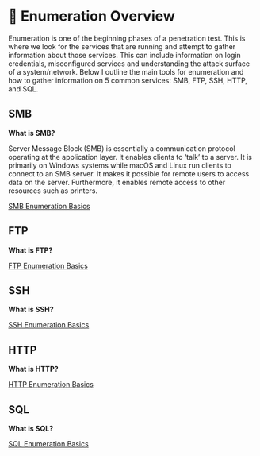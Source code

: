 # 👀 Enumeration Overview
  Enumeration is one of the beginning phases of a penetration test. This is where we look for the services that are running and attempt to gather information about those services.
  This can include information on login credentials, misconfigured services and understanding the attack surface of a system/network. Below I outline the main tools for enumeration and how to gather information on 5 common services: SMB, FTP, SSH, HTTP, and SQL.
  

## SMB
**What is SMB?**
<p>Server Message Block (SMB) is essentially a communication protocol operating at the application layer. It enables clients to ‘talk’ to a server. It is primarily on Windows systems while macOS and Linux run clients to connect to an SMB server. It makes it possible for remote users to access data on the server. Furthermore, it enables remote access to other resources such as printers.</p>

[SMB Enumeration Basics](https://github.com/jmeliendrez/ejptv2/blob/main/Enumeration/SMB%20Enumeration%20Basics.md)

## FTP
**What is FTP?**
<p></p>

[FTP Enumeration Basics](https://github.com/jmeliendrez/ejptv2/blob/main/Enumeration/FTP%20Enumeration%20Basics.md)

## SSH
**What is SSH?**
<p></p>

[SSH Enumeration Basics](https://github.com/jmeliendrez/ejptv2/blob/main/Enumeration/SSH%20Enumeration%20Basics.md)

## HTTP
**What is HTTP?**
<p></p>

[HTTP Enumeration Basics](https://github.com/jmeliendrez/ejptv2/blob/main/Enumeration/HTTP%20Enumeration%20Basics.md)

## SQL
**What is SQL?**
<p></p>

[SQL Enumeration Basics](https://github.com/jmeliendrez/ejptv2/blob/main/Enumeration/SQL%20Enumeration%20Basics.md)
